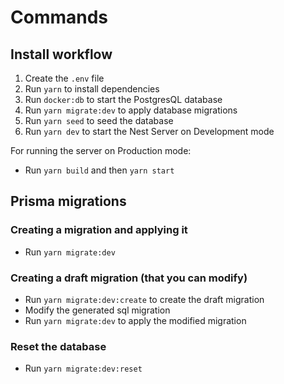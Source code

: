 # Commands

## Install workflow

1. Create the `.env` file
2. Run `yarn` to install dependencies
3. Run `docker:db` to start the PostgresQL database
4. Run `yarn migrate:dev` to apply database migrations
5. Run `yarn seed` to seed the database
6. Run `yarn dev` to start the Nest Server on Development mode

For running the server on Production mode:

- Run `yarn build` and then `yarn start`

## Prisma migrations

### Creating a migration and applying it

- Run `yarn migrate:dev`

### Creating a draft migration (that you can modify)

- Run `yarn migrate:dev:create` to create the draft migration
- Modify the generated sql migration
- Run `yarn migrate:dev` to apply the modified migration

### Reset the database

- Run `yarn migrate:dev:reset`
